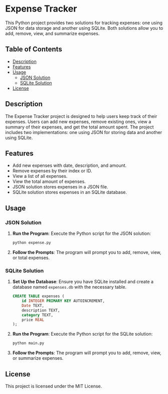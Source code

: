 # Expense Tracker

This Python project provides two solutions for tracking expenses: one using JSON for data storage and another using SQLite. Both solutions allow you to add, remove, view, and summarize expenses.

## Table of Contents
- [Description](#description)
- [Features](#features)
- [Usage](#usage)
  - [JSON Solution](#json-solution)
  - [SQLite Solution](#sqlite-solution)
- [License](#license)

## Description

The Expense Tracker project is designed to help users keep track of their expenses. Users can add new expenses, remove existing ones, view a summary of their expenses, and get the total amount spent. The project includes two implementations: one using JSON for storing data and another using SQLite.

## Features

- Add new expenses with date, description, and amount.
- Remove expenses by their index or ID.
- View a list of all expenses.
- View the total amount of expenses.
- JSON solution stores expenses in a JSON file.
- SQLite solution stores expenses in an SQLite database.

## Usage

### JSON Solution

1. **Run the Program**: Execute the Python script for the JSON solution:
    ```sh
    python expense.py
    ```

2. **Follow the Prompts**: The program will prompt you to add, remove, view, or total expenses.

### SQLite Solution

1. **Set Up the Database**: Ensure you have SQLite installed and create a database named `expenses.db` with the necessary table.
    ```sql
    CREATE TABLE expenses (
        id INTEGER PRIMARY KEY AUTOINCREMENT,
        Date TEXT,
        description TEXT,
        category TEXT,
        price REAL
    );
    ```

2. **Run the Program**: Execute the Python script for the SQLite solution:
    ```sh
    python main.py
    ```

3. **Follow the Prompts**: The program will prompt you to add, remove, view, or summarize expenses.

## License

This project is licensed under the MIT License.
